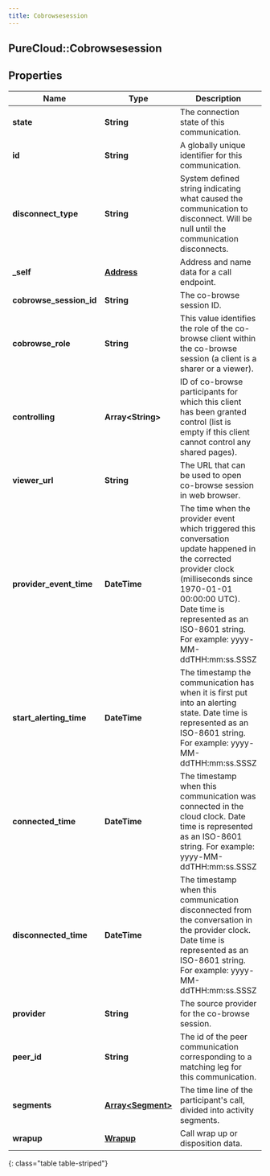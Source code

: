 ```yaml
---
title: Cobrowsesession
---
```

## PureCloud::Cobrowsesession

## Properties

|Name | Type | Description | Notes|
|------------ | ------------- | ------------- | -------------|
| **state** | **String** | The connection state of this communication. | [optional] |
| **id** | **String** | A globally unique identifier for this communication. | [optional] |
| **disconnect_type** | **String** | System defined string indicating what caused the communication to disconnect. Will be null until the communication disconnects. | [optional] |
| **_self** | [**Address**](Address.html) | Address and name data for a call endpoint. | [optional] |
| **cobrowse_session_id** | **String** | The co-browse session ID. | [optional] |
| **cobrowse_role** | **String** | This value identifies the role of the co-browse client within the co-browse session (a client is a sharer or a viewer). | [optional] |
| **controlling** | **Array&lt;String&gt;** | ID of co-browse participants for which this client has been granted control (list is empty if this client cannot control any shared pages). | [optional] |
| **viewer_url** | **String** | The URL that can be used to open co-browse session in web browser. | [optional] |
| **provider_event_time** | **DateTime** | The time when the provider event which triggered this conversation update happened in the corrected provider clock (milliseconds since 1970-01-01 00:00:00 UTC). Date time is represented as an ISO-8601 string. For example: yyyy-MM-ddTHH:mm:ss.SSSZ | [optional] |
| **start_alerting_time** | **DateTime** | The timestamp the communication has when it is first put into an alerting state. Date time is represented as an ISO-8601 string. For example: yyyy-MM-ddTHH:mm:ss.SSSZ | [optional] |
| **connected_time** | **DateTime** | The timestamp when this communication was connected in the cloud clock. Date time is represented as an ISO-8601 string. For example: yyyy-MM-ddTHH:mm:ss.SSSZ | [optional] |
| **disconnected_time** | **DateTime** | The timestamp when this communication disconnected from the conversation in the provider clock. Date time is represented as an ISO-8601 string. For example: yyyy-MM-ddTHH:mm:ss.SSSZ | [optional] |
| **provider** | **String** | The source provider for the co-browse session. | [optional] |
| **peer_id** | **String** | The id of the peer communication corresponding to a matching leg for this communication. | [optional] |
| **segments** | [**Array&lt;Segment&gt;**](Segment.html) | The time line of the participant&#39;s call, divided into activity segments. | [optional] |
| **wrapup** | [**Wrapup**](Wrapup.html) | Call wrap up or disposition data. | [optional] |
{: class="table table-striped"}


